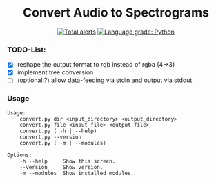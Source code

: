<h1 align="center">Convert Audio to Spectrograms</h1> 
<p align="center">
    <a href="https://lgtm.com/projects/g/Team-Audio/audio2spectrogram/alerts/"><img alt="Total alerts" src="https://img.shields.io/lgtm/alerts/g/Team-Audio/audio2spectrogram.svg?logo=lgtm&logoWidth=18"/></a>
<a href="https://lgtm.com/projects/g/Team-Audio/audio2spectrogram/context:python"><img alt="Language grade: Python" src="https://img.shields.io/lgtm/grade/python/g/Team-Audio/audio2spectrogram.svg?logo=lgtm&logoWidth=18"/></a>
</p>

### TODO-List:
- [X] reshape the output format to rgb instead of rgba (4->3)
- [X] implement tree conversion
- [ ] (optional:?) allow data-feeding via stdin and output via stdout

### Usage
```
Usage:
    convert.py dir <input_directory> <output_directory>
    convert.py file <input_file> <output_file>
    convert.py ( -h | --help)
    convert.py --version
    convert.py ( -m | --modules)

Options:
    -h --help     Show this screen.
    --version     Show version.
    -m --modules  Show installed modules.
```